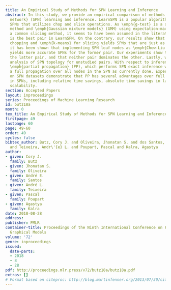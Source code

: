 ```yaml
---
title: An Empirical Study of Methods for SPN Learning and Inference
abstract: In this study, we provide an empirical comparison of methods for \emph{sum-product
  network} (SPN) learning and inference. LearnSPN is a popular algorithm for learning
  SPNs that utilizes chop and slice operations. As \emph{g-test} is a standard chopping
  method and \emph{Gaussian mixture models} (GMM) using expectation-maximization is
  a common slicing method, it seems to have been assumed in the literature that this
  is the best pair in LearnSPN. On the contrary, our results show that g-test for
  chopping and \emph{k-means} for slicing yields SPNs that are just as accurate. Moreover,
  it has been shown that implementing SPN leaf nodes as \emph{Chow-Liu Trees} (CLTs)
  yields more accurate SPNs for the former pair. Our experiments show the same for
  the latter pair, and that neither pair dominates the other. Lastly, we report an
  analysis of SPN topology for unstudied pairs. With respect to inference, we derive
  \emph{partial propagation} (PP), which performs SPN exact inference without requiring
  a full propagation over all nodes in the SPN as currently done. Experimental results
  on SPN datasets demonstrate that PP has several advantages over full propagation
  in SPNs, including relative time savings, absolute time savings in large SPNs, and
  scalability.
section: Accepted Papers
layout: inproceedings
series: Proceedings of Machine Learning Research
id: butz18a
month: 0
tex_title: An Empirical Study of Methods for SPN Learning and Inference
firstpage: 49
lastpage: 60
page: 49-60
order: 49
cycles: false
bibtex_author: Butz, Cory J. and Oliveira, Jhonatan S. and dos Santos, Andr\'{e} E.
  and Teixeira, Andr\'{e} L. and Poupart, Pascal and Kalra, Agastya
author:
- given: Cory J.
  family: Butz
- given: Jhonatan S.
  family: Oliveira
- given: André E.
  family: Santos
- given: André L.
  family: Teixeira
- given: Pascal
  family: Poupart
- given: Agastya
  family: Kalra
date: 2018-08-28
address: 
publisher: PMLR
container-title: Proceedings of the Ninth International Conference on Probabilistic
  Graphical Models
volume: '72'
genre: inproceedings
issued:
  date-parts:
  - 2018
  - 8
  - 28
pdf: http://proceedings.mlr.press/v72/butz18a/butz18a.pdf
extras: []
# Format based on citeproc: http://blog.martinfenner.org/2013/07/30/citeproc-yaml-for-bibliographies/
---
```

